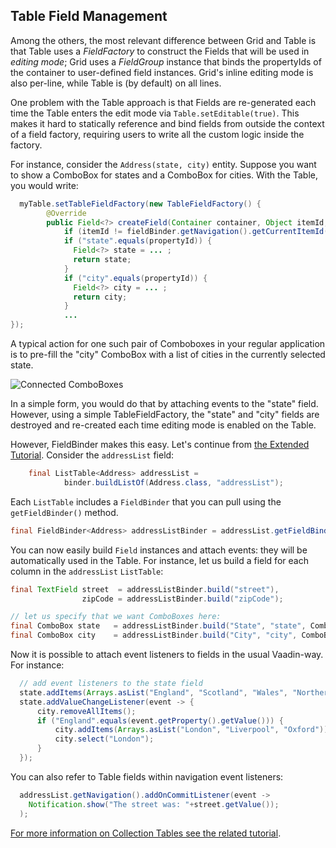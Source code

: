 ## Table Field Management

Among the others, the most relevant difference between Grid and Table is that Table uses a *FieldFactory* to construct the Fields that will be used in *editing mode*;  Grid uses a *FieldGroup* instance that binds the propertyIds of the container to user-defined field instances. Grid's inline editing mode is also per-line, while Table is (by default) on all lines.

One problem with the Table approach is that Fields are re-generated each time the Table enters the edit mode via `Table.setEditable(true)`. This makes it hard to statically reference and bind fields from outside the context of a field factory, requiring users to write all the custom logic inside the factory.

For instance, consider the `Address(state, city)` entity. Suppose you want to show a ComboBox for states and a ComboBox for cities. With the Table, you would write:


```java
  myTable.setTableFieldFactory(new TableFieldFactory() {
        @Override
        public Field<?> createField(Container container, Object itemId, Object propertyId, Component uiContext) {
            if (itemId != fieldBinder.getNavigation().getCurrentItemId()) return null;
            if ("state".equals(propertyId)) {
              Field<?> state = ... ;
              return state;
            }
            if ("city".equals(propertyId)) {
              Field<?> city = ... ;
              return city;
            }
            ...
});
```

A typical action for one such pair of Comboboxes in your regular application is to pre-fill the "city" ComboBox with a list of cities in the currently selected state.


![Connected ComboBoxes](http://i.imgur.com/ZCThPgV.png)


In a simple form, you would do that by attaching events to the "state" field. However, using a simple TableFieldFactory, the "state" and "city" fields are destroyed and re-created each time editing mode is enabled on the Table.

However, FieldBinder makes this easy. Let's continue from [the Extended Tutorial](extended.md). Consider the `addressList` field:

```java
    final ListTable<Address> addressList =
            binder.buildListOf(Address.class, "addressList");
```

Each `ListTable` includes a `FieldBinder` that you can pull using the `getFieldBinder()` method.

```java
final FieldBinder<Address> addressListBinder = addressList.getFieldBinder();
```

You can now easily build `Field` instances and attach events: they will be automatically used in the Table. For instance, let us build a field for each column in the `addressList` `ListTable`:

```java
final TextField street  = addressListBinder.build("street"),
                zipCode = addressListBinder.build("zipCode");

// let us specify that we want ComboBoxes here:
final ComboBox state   = addressListBinder.build("State", "state", ComboBox.class);
final ComboBox city    = addressListBinder.build("City", "city", ComboBox.class);
```

Now it is possible to attach event listeners to fields in the usual Vaadin-way. For instance:

```java
  // add event listeners to the state field
  state.addItems(Arrays.asList("England", "Scotland", "Wales", "Northern Ireland"));
  state.addValueChangeListener(event -> {
      city.removeAllItems();
      if ("England".equals(event.getProperty().getValue())) {
          city.addItems(Arrays.asList("London", "Liverpool", "Oxford"));
          city.select("London");
      }
  });
```

You can also refer to Table fields within navigation event listeners:

```java
  addressList.getNavigation().addOnCommitListener(event ->
    Notification.show("The street was: "+street.getValue());
  );
```


[For more information on Collection Tables see the related tutorial](collection-tables.md).
